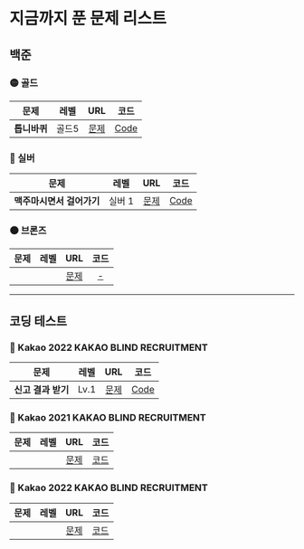 # 지금까지 푼 문제 리스트


<h2> 백준 </h2>

<h3> 🟡 골드 </h3>

|      문제      | 레벨 |                           URL                            | 코드 |  
| :------------: | :--: | :------------------------------------------------------: |:--:|
| <strong>톱니바퀴</strong> |  골드5  | [문제](https://www.acmicpc.net/problem/14891) |[Code](https://github.com/junghojin/DeveloperNote/blob/b05e5b235eabef74a855196b3e1ff2b7474b254d/Algorithm/BOJ/Main_14891.java)|


<h3> 🔘 실버 </h3>

|      문제      | 레벨 |                           URL                            | 코드 |  
| :------------: | :--: | :------------------------------------------------------: |:--:|
| <strong>맥주마시면서 걸어가기</strong> |  실버 1  | [문제](https://www.acmicpc.net/problem/9205) |[Code](https://github.com/junghojin/DeveloperNote/blob/b05e5b235eabef74a855196b3e1ff2b7474b254d/Algorithm/BOJ/Main_9205.java)|


<h3> 🟤 브론즈 </h3>

|      문제      | 레벨 |                           URL                            | 코드 |  
| :------------: | :--: | :------------------------------------------------------: |:--:|
|  |    | [문제]() |[-]()|


***

<h2> 코딩 테스트 </h2>

<h3> 💛 Kakao 2022 KAKAO BLIND RECRUITMENT </h3>

|      문제      | 레벨 |                           URL                            | 코드 |  
| :------------: | :--: | :------------------------------------------------------: |:--:|
| <strong>신고 결과 받기</strong>  | Lv.1   | [문제](https://programmers.co.kr/learn/courses/30/lessons/92334) |[Code](https://github.com/junghojin/DeveloperNote/blob/b05e5b235eabef74a855196b3e1ff2b7474b254d/Algorithm/CodingTest/Kakao_2022B_lv1.java)|


<h3> 💛 Kakao 2021 KAKAO BLIND RECRUITMENT </h3>

|      문제      | 레벨 |                           URL                            | 코드 |  
| :------------: | :--: | :------------------------------------------------------: |:--:|
|   |   | [문제]() |[코드]()|


<h3> 💛 Kakao 2022 KAKAO BLIND RECRUITMENT </h3>

|      문제      | 레벨 |                           URL                            | 코드 |  
| :------------: | :--: | :------------------------------------------------------: |:--:|
|  |    | [문제]() |[코드]()|



